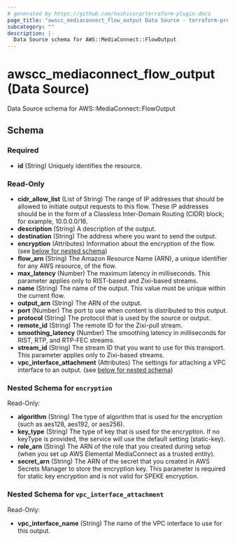 ```yaml
---
# generated by https://github.com/hashicorp/terraform-plugin-docs
page_title: "awscc_mediaconnect_flow_output Data Source - terraform-provider-awscc"
subcategory: ""
description: |-
  Data Source schema for AWS::MediaConnect::FlowOutput
---
```


# awscc_mediaconnect_flow_output (Data Source)

Data Source schema for AWS::MediaConnect::FlowOutput



<!-- schema generated by tfplugindocs -->
## Schema

### Required

- **id** (String) Uniquely identifies the resource.

### Read-Only

- **cidr_allow_list** (List of String) The range of IP addresses that should be allowed to initiate output requests to this flow. These IP addresses should be in the form of a Classless Inter-Domain Routing (CIDR) block; for example, 10.0.0.0/16.
- **description** (String) A description of the output.
- **destination** (String) The address where you want to send the output.
- **encryption** (Attributes) Information about the encryption of the flow. (see [below for nested schema](#nestedatt--encryption))
- **flow_arn** (String) The Amazon Resource Name (ARN), a unique identifier for any AWS resource, of the flow.
- **max_latency** (Number) The maximum latency in milliseconds. This parameter applies only to RIST-based and Zixi-based streams.
- **name** (String) The name of the output. This value must be unique within the current flow.
- **output_arn** (String) The ARN of the output.
- **port** (Number) The port to use when content is distributed to this output.
- **protocol** (String) The protocol that is used by the source or output.
- **remote_id** (String) The remote ID for the Zixi-pull stream.
- **smoothing_latency** (Number) The smoothing latency in milliseconds for RIST, RTP, and RTP-FEC streams.
- **stream_id** (String) The stream ID that you want to use for this transport. This parameter applies only to Zixi-based streams.
- **vpc_interface_attachment** (Attributes) The settings for attaching a VPC interface to an output. (see [below for nested schema](#nestedatt--vpc_interface_attachment))

<a id="nestedatt--encryption"></a>
### Nested Schema for `encryption`

Read-Only:

- **algorithm** (String) The type of algorithm that is used for the encryption (such as aes128, aes192, or aes256).
- **key_type** (String) The type of key that is used for the encryption. If no keyType is provided, the service will use the default setting (static-key).
- **role_arn** (String) The ARN of the role that you created during setup (when you set up AWS Elemental MediaConnect as a trusted entity).
- **secret_arn** (String) The ARN of the secret that you created in AWS Secrets Manager to store the encryption key. This parameter is required for static key encryption and is not valid for SPEKE encryption.


<a id="nestedatt--vpc_interface_attachment"></a>
### Nested Schema for `vpc_interface_attachment`

Read-Only:

- **vpc_interface_name** (String) The name of the VPC interface to use for this output.


